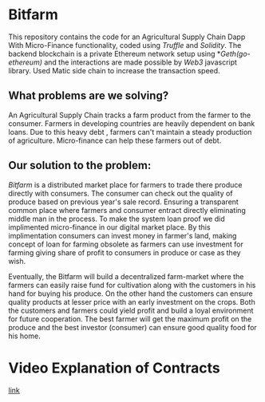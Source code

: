 # Bitfarm

This repository contains the code for an Agricultural Supply Chain Dapp With Micro-Finance functionality, coded using *Truffle* and *Solidity*. The backend blockchain is a private Ethereum network setup using **Geth(go-ethereum)* and the interactions are made possible by *Web3* javascript library.
Used Matic side chain to increase the transaction speed.
## What problems are we solving?

An Agricultural Supply Chain tracks a farm product from the farmer to the consumer. Farmers in developing countries are heavily dependent on bank loans. Due to this heavy debt , farmers can't maintain a steady production of agriculture. Micro-finance can help these farmers out of debt.


## Our solution to the problem:

*Bitfarm* is a distributed market place for farmers to trade there produce directly with consumers. The consumer can check out the quality of produce based on previous year's sale record. Ensuring a transparent common place where farmers and consumer entract directly eliminating middle man in the process. To make the system loan proof we did implimented micro-finance in our digital market place. By this implimentation consumers can invest money in farmer's land, making concept of loan for farming obsolete as farmers can use investment for farming giving share of profit to consumers in produce or case as they wish. 


Eventually, the Bitfarm will build a decentralized farm-market where the farmers can easily raise fund for cultivation along with the customers in his hand for buying his produce. On the other hand the customers can ensure quality products at lesser price with an early investment on the crops. Both the customers and farmers could yield profit and build a loyal environment for future cooperation. The best farmer will get the maximum profit on the produce and the best investor (consumer) can ensure good quality food for his home.



# Video Explanation of Contracts

[link](https://youtu.be/NmXlGfjIXCM)

